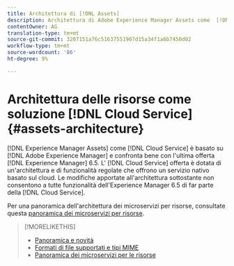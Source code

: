 ```yaml
---
title: Architettura di [!DNL Assets]
description: Architettura di Adobe Experience Manager Assets come  [!DNL Cloud Service]
contentOwner: AG
translation-type: tm+mt
source-git-commit: 3207151a76c51637551907d15a34f1a6b7450d02
workflow-type: tm+mt
source-wordcount: '86'
ht-degree: 9%

---
```



# Architettura delle risorse come soluzione [!DNL Cloud Service] {#assets-architecture}

[!DNL Experience Manager Assets] come  [!DNL Cloud Service] è basato su  [!DNL Adobe Experience Manager] e confronta bene con l&#39;ultima offerta  [!DNL Experience Manager] 6.5. L&#39; [!DNL Cloud Service] offerta è dotata di un&#39;architettura e di funzionalità regolate che offrono un servizio nativo basato sul cloud. Le modifiche apportate all&#39;architettura sottostante non consentono a tutte  funzionalità dell&#39;Experience Manager 6.5 di far parte della [!DNL Cloud Service].

Per una panoramica dell&#39;architettura dei microservizi per risorse, consultate questa [panoramica dei microservizi per risorse](asset-microservices-overview.md#asset-microservices-architecture).

>[!MORELIKETHIS]
>
>* [Panoramica e novità](/help/assets/overview.md)
>* [Formati di file supportati e tipi MIME](file-format-support.md)
>* [Panoramica dei microservizi per le risorse](asset-microservices-overview.md)

